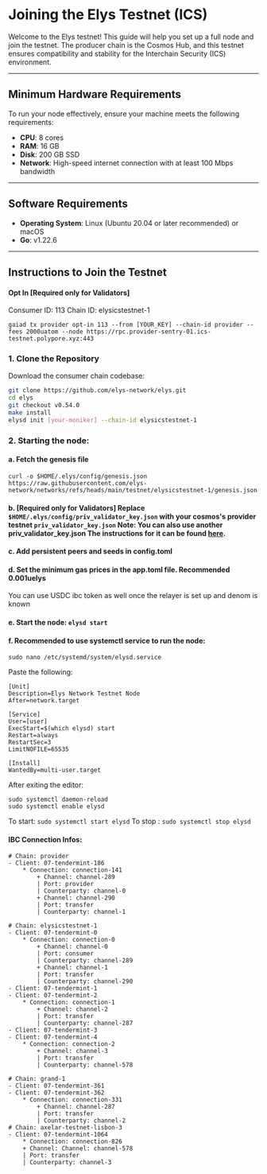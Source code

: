 # Joining the Elys Testnet (ICS)

Welcome to the Elys testnet! This guide will help you set up a full node and join the testnet. The producer chain is the Cosmos Hub, and this testnet ensures compatibility and stability for the Interchain Security (ICS) environment.

---

## Minimum Hardware Requirements

To run your node effectively, ensure your machine meets the following requirements:

- **CPU**: 8 cores
- **RAM**: 16 GB
- **Disk**: 200 GB SSD
- **Network**: High-speed internet connection with at least 100 Mbps bandwidth

---

## Software Requirements

- **Operating System**: Linux (Ubuntu 20.04 or later recommended) or macOS
- **Go**: v1.22.6

---

## Instructions to Join the Testnet

#### Opt In [Required only for Validators]

Consumer ID: 113
Chain ID: elysicstestnet-1

```
gaiad tx provider opt-in 113 --from [YOUR_KEY] --chain-id provider --fees 2000uatom --node https://rpc.provider-sentry-01.ics-testnet.polypore.xyz:443
```

### 1. Clone the Repository

Download the consumer chain codebase:

```bash
git clone https://github.com/elys-network/elys.git
cd elys
git checkout v0.54.0
make install
elysd init [your-moniker] --chain-id elysicstestnet-1
```

### 2. Starting the node:

#### a. Fetch the genesis file
```
curl -o $HOME/.elys/config/genesis.json https://raw.githubusercontent.com/elys-network/networks/refs/heads/main/testnet/elysicstestnet-1/genesis.json
```
#### b. [Required only for Validators] Replace `$HOME/.elys/config/priv_validator_key.json` with your cosmos's provider testnet `priv_validator_key.json` Note: You can also use another priv_validator_key.json The instructions for it can be found [here](https://github.com/cosmos/testnets/blob/master/interchain-security/VALIDATOR_JOINING_GUIDE.md#option-two-use-key-delegation).

#### c. Add persistent peers and seeds in config.toml

#### d. Set the minimum gas prices in the app.toml file. Recommended 0.001uelys
You can use USDC ibc token as well once the relayer is set up and denom is known

#### e. Start the node: `elysd start`

#### f. Recommended to use systemctl service to run the node:

```
sudo nano /etc/systemd/system/elysd.service
```
Paste the following:

```
[Unit]
Description=Elys Network Testnet Node
After=network.target

[Service]
User=[user]
ExecStart=$(which elysd) start
Restart=always
RestartSec=3
LimitNOFILE=65535

[Install]
WantedBy=multi-user.target
```

After exiting the editor:
```
sudo systemctl daemon-reload
sudo systemctl enable elysd
```

To start: `sudo systemctl start elysd`
To stop : `sudo systemctl stop elysd`


#### IBC Connection Infos:
```
# Chain: provider
- Client: 07-tendermint-186
    * Connection: connection-141
        + Channel: channel-289
        | Port: provider
        | Counterparty: channel-0
        + Channel: channel-290
        | Port: transfer
        | Counterparty: channel-1

# Chain: elysicstestnet-1
- Client: 07-tendermint-0
    * Connection: connection-0
        + Channel: channel-0
        | Port: consumer
        | Counterparty: channel-289
        + Channel: channel-1
        | Port: transfer
        | Counterparty: channel-290
- Client: 07-tendermint-1
- Client: 07-tendermint-2
    * Connection: connection-1
        + Channel: channel-2
        | Port: transfer
        | Counterparty: channel-287
- Client: 07-tendermint-3
- Client: 07-tendermint-4
    * Connection: connection-2
        + Channel: channel-3
        | Port: transfer
        | Counterparty: channel-578

# Chain: grand-1
- Client: 07-tendermint-361
- Client: 07-tendermint-362
    * Connection: connection-331
        + Channel: channel-287
        | Port: transfer
        | Counterparty: channel-2
# Chain: axelar-testnet-lisbon-3
- Client: 07-tendermint-1064
    * Connection: connection-826
    + Channel: Channel: channel-578
    | Port: transfer
    | Counterparty: channel-3
```